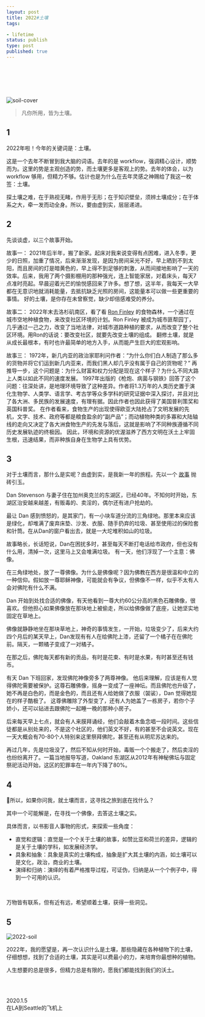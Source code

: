 ```yaml
---
layout: post
title: 2022#土壤
tags: 

- lifetime
status: publish
type: post
published: true
---
```



<br>
<br>

<br>
<br>



![soil-cover](https://i.imgur.com/h7OvtvS.jpg)



> 凡你所用，皆为土壤。 



## 1 



2022年啦！今年的关键词是：土壤。 

这是一个去年不断冒到我大脑的词语。去年的是 workflow，强调精心设计，顺势而为。这里的势是主观创造的势，而土壤更多是客观上的势。去年的体会，以为 workflow 够用，但精力不够。估计也是为什么在去年灵感之神赐给了我这一枚签：土壤。

探土壤之难，在于熟视无睹，作用于无形；在于知识壁垒，须辨土壤成分；在于体系之大，牵一发而动全身。所以，要由虚到实，层层递进。

## 2 



先谈谈虚，以三个故事开始。 



故事一： 2021年后半年，搬了新家。起床对我来说变得有点困难，进入冬季，更少的日照，加重了情况，后来渐渐发现，是因为房间采光不好，早上晒到不到太阳，而且房间的灯是暗黄色的，早上得不到足够的刺激，从而间接地影响了一天的效率。后来，我用了两个摄影棚用的那种强光，连上智能家居，对着床头，每天7点准时亮起。早晨迎着光芒的愉悦感回来了许多。想了想，这半年，我每天一大早都在无意识地就消耗能量，去抵抗缺乏光照的房间，这能量本可以做一些更重要的事情。 好的土壤，是你存在未曾察觉，缺少却倍感难受的养分。 



故事二： 2022年末去洛杉矶南区，看了看 [Ron Finley](https://ronfinley.com/) 的食物森林，一个通过在城市空地种植食物，来改变社区环境的计划。Ron Finley 被成为城市匪帮园丁，几乎通过一己之力，改变了当地法律，对城市道路种植的要求，从而改变了整个社区环境。用Ron的话说：要改变社区，就要先改变土壤的组成。 翻修土壤，就是从成长最根本，有时也许最简单的地方入手，从而能产生巨大的宏观影响。



 故事三： 1972年，新几内亚的政治家耶利问作者：“为什么你们白人制造了那么多的货物并将它们运到新几内亚来，而我们黑人却几乎没有属于自己的货物呢？” 再推导一步，这个问题是：为什么财富和权力分配是现在这个样子？为什么不同大路上人类以如此不同的速度发展。 1997年出版的《枪炮、病菌与钢铁》回答了这个问题：往深处讲，是地理环境导致了这种差异。作者将1.3万年的人类历史置于演化生物学、人类学、语言学、考古学等众多学科的研究证据中深入探讨，并且对比了各大洲、多民族的发展速度，有理有据。因此作者也因此获得了美国普利策奖和英国科普奖。 在作者看来，食物生产的出现使得欧亚大陆抢占了文明发展的先机，文字、技术、政府等都是粮食盈余的“副产品”；而动植物种类的多寡和大陆轴线的走向又决定了各大洲食物生产的先发与落后，这就是影响了不同种族遵循不同历史发展轨迹的终极因。 因此，环境和资源的优渥滋养了西方文明在沃土上牢固生根，迅速结果，而非种族自身在生物学上具有优势。 



## 3 

对于土壤而言，那什么是实呢？由虚到实，是我新一年的旅程。先以一个 [故事](https://www.facebook.com/story.php?story_fbid=10156010147332105&id=657082104) 抛砖引玉。

Dan Stevenson 与妻子住在加州奥克兰的东湖区，已经40年。不知何时开始，东湖区治安越来越差，有贩毒的、卖淫的，偶尔还有进户抢劫的。 

最让 Dan 感到愤怒的，是其家门，有一小块车道分流的三角绿地。那里本来应该是绿化，却堆满了废弃床垫、沙发、衣服、随手扔弃的垃圾、甚至使用过的保险套和针筒。在从Dan的窗户看出去，就是一大坨堆积如山的垃圾。 

故事略长，长话短说，Dan在困扰多时，甚至每天不断打电话给市政府，但也没有什么用，清掉一次，这里马上又会堆满垃圾。 有一天，他们浮现了一个主意：佛像。

 在三角绿地处，放了一尊佛像。为什么是佛像呢？因为佛教在西方是很温和中立的一种信仰。假如放一尊耶稣神像，可能就会有争议，但佛像不一样，似乎不太有人会对佛陀有什么不满。 

Dan 开始到处找合适的佛像，有天他看到一尊大约60公分高的黑色石雕佛像，很喜欢。但他担心如果佛像放在那块地上被偷走，所以给佛像做了底座，让她坚实地固定在草地上。 

佛像就静静地坐在那块草地上，神奇的事情发生，一开始，垃圾变少了，后来大约四个月后的某天早上，Dan发现有有人在给佛陀上漆，还留了一个橘子在在佛陀前。隔天，一颗橘子变成了一对橘子。 

在那之后，佛陀每天都有新的贡品，有时是花束、有时是水果，有时甚至还有钱币。 

有天 Dan 下班回家，发现佛陀神像旁多了两尊神像。 他后来理解，应该是有人觉得佛陀需要被保护。这尊石雕佛像，摇身一变成了一座神坛。而且佛陀也升级了，她不再是白色的，而是金色的，而且还有人给她做了衣服（袈裟），Dan 觉得她现在的样子酷极了。 这尊佛雕除了外型变了，还有人为她盖了一栋房子，若你个子娇小，还可以钻进去跟佛陀一起睡一晚的那种小房子。 

后来每天早上七点，就会有人来膜拜诵经，他们会敲着木鱼念唱一段时间。这些信徒都是从别处来的，不是这个社区的，他们英文不好，有的甚至不会说英文。现在一天大概会有70-80个人特别来这里祭拜佛陀，甚至还有从明尼苏达来的。 

再过几年，先是垃圾没了，然后不知从何时开始，毒贩一个个搬走了，然后卖淫的也纷纷离开了。一篇当地报导写道，Oakland 东湖区从2012年有神秘佛坛与固定祭祀活动开始，这区的犯罪率在一年内下降了80%。 

## 4 

所以，如果你问我，就土壤而言，这寻找之旅到底在找什么？ 

其中一个可能解是，在寻找一个佛像，去答这土壤之实。 

具体而言，以书影音人事物的形式，来探索一些角度：

- 直觉和逻辑：直觉是一个个关于土壤的故事，如赞比亚和荷兰的差异，逻辑的是关于土壤的学科，如发展经济学。 
- 具象和抽象：具象是真实的土壤构成，抽象是扩大其土壤的内涵，如土壤可以是文化，政治，商业的土壤。 
- 演绎和归纳：演绎的有着严格推导过程，可证伪，归纳是从一个个例子中，得到一个可用的认识。 

<br>

万物皆有联系，但有近有远，希望顺着土壤，获得一些洞见。 



## 5 



![2022-soil](https://i.imgur.com/pDBUoJK.png)

2022年，我的愿望是，再一次认识什么是土壤，那些隐藏在各种植物下的土壤，仔细想想，找到了合适的土壤，其实是可以费最小的力，来培育你最想种的植物。

 人生想要的总是很多，但精力总是有限的，愿我们都能找到我们的沃土。 



<br>
<br>

2020.1.5  <br>在LA到Seattle的飞机上
 <br>
 <br>





